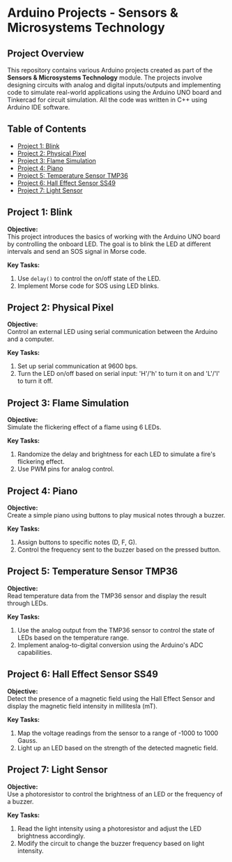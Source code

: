 # Arduino Projects - Sensors & Microsystems Technology

## Project Overview

This repository contains various Arduino projects created as part of the **Sensors & Microsystems Technology** module. The projects involve designing circuits with analog and digital inputs/outputs and implementing code to simulate real-world applications using the Arduino UNO board and Tinkercad for circuit simulation. All the code was written in C++ using Arduino IDE software.  

## Table of Contents
- [Project 1: Blink](#project-1-blink)
- [Project 2: Physical Pixel](#project-2-physical-pixel)
- [Project 3: Flame Simulation](#project-3-flame-simulation)
- [Project 4: Piano](#project-4-piano)
- [Project 5: Temperature Sensor TMP36](#project-5-temperature-sensor-tmp36)
- [Project 6: Hall Effect Sensor SS49](#project-6-hall-effect-sensor-ss49)
- [Project 7: Light Sensor](#project-7-light-sensor)

## Project 1: Blink

**Objective:**  
This project introduces the basics of working with the Arduino UNO board by controlling the onboard LED. The goal is to blink the LED at different intervals and send an SOS signal in Morse code.

**Key Tasks:**
1. Use `delay()` to control the on/off state of the LED.
2. Implement Morse code for SOS using LED blinks.

## Project 2: Physical Pixel

**Objective:**  
Control an external LED using serial communication between the Arduino and a computer.

**Key Tasks:**
1. Set up serial communication at 9600 bps.
2. Turn the LED on/off based on serial input: 'H'/'h' to turn it on and 'L'/'l' to turn it off.

## Project 3: Flame Simulation

**Objective:**  
Simulate the flickering effect of a flame using 6 LEDs.

**Key Tasks:**
1. Randomize the delay and brightness for each LED to simulate a fire's flickering effect.
2. Use PWM pins for analog control.

## Project 4: Piano

**Objective:**  
Create a simple piano using buttons to play musical notes through a buzzer.

**Key Tasks:**
1. Assign buttons to specific notes (D, F, G).
2. Control the frequency sent to the buzzer based on the pressed button.

## Project 5: Temperature Sensor TMP36

**Objective:**  
Read temperature data from the TMP36 sensor and display the result through LEDs.

**Key Tasks:**
1. Use the analog output from the TMP36 sensor to control the state of LEDs based on the temperature range.
2. Implement analog-to-digital conversion using the Arduino's ADC capabilities.

## Project 6: Hall Effect Sensor SS49

**Objective:**  
Detect the presence of a magnetic field using the Hall Effect Sensor and display the magnetic field intensity in millitesla (mT).

**Key Tasks:**
1. Map the voltage readings from the sensor to a range of -1000 to 1000 Gauss.
2. Light up an LED based on the strength of the detected magnetic field.

## Project 7: Light Sensor

**Objective:**  
Use a photoresistor to control the brightness of an LED or the frequency of a buzzer.

**Key Tasks:**
1. Read the light intensity using a photoresistor and adjust the LED brightness accordingly.
2. Modify the circuit to change the buzzer frequency based on light intensity.


